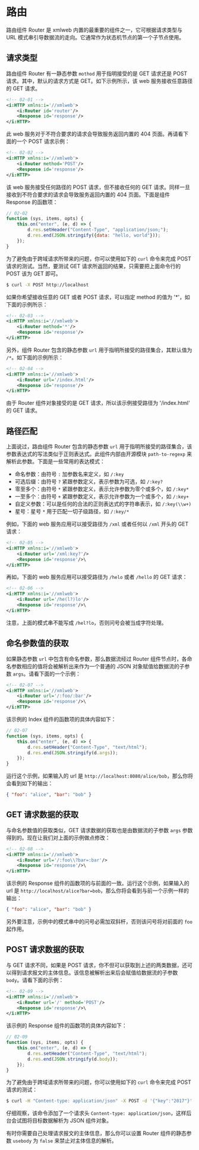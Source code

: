 # 路由

路由组件 Router 是 xmlweb 内置的最重要的组件之一，它可根据请求类型与 URL 模式串引导数据流的走向。它通常作为状态机节点的第一个子节点使用。

## 请求类型

路由组件 Router 有一静态参数 `mothod` 用于指明接受的是 GET 请求还是 POST 请求。其中，默认的请求方式是 GET。如下示例所示，该 web 服务接收任意路径的 GET 请求。

```xml
<!-- 02-01 -->
<i:HTTP xmlns:i='//xmlweb'>
    <i:Router id='router'/>
    <Response id='response'/>
</i:HTTP>
```

此 web 服务对于不符合要求的请求会导致服务返回内置的 404 页面。再请看下面的一个 POST 请求示例：

```xml
<!-- 02-02 -->
<i:HTTP xmlns:i='//xmlweb'>
    <i:Router method='POST'/>
    <Response id='response'/>
</i:HTTP>
```

该 web 服务接受任何路径的 POST 请求，但不接收任何的 GET 请求。同样一旦接收到不符合要求的请求会导致服务返回内置的 404 页面。下面是组件 Response 的函数项：

```js
// 02-02
function (sys, items, opts) {
    this.on("enter", (e, d) => {
        d.res.setHeader("Content-Type", "application/json;");
        d.res.end(JSON.stringify({data: "hello, world"}));
    });
}
```

为了避免由于跨域请求所带来的问题，你可以使用如下的 `curl` 命令来完成 POST 请求的测试。当然，要测试 GET 请求所返回的结果，只需要把上面命令行的 POST 该为 GET 即可。

```bash
$ curl -X POST http://localhost
```

如果你希望接收任意的 GET 或者 POST 请求，可以指定 method 的值为 '*'，如下面的示例所示：

```xml
<!-- 02-03 -->
<i:HTTP xmlns:i='//xmlweb'>
    <i:Router method='*'/>
    <Response id='response'/>
</i:HTTP>
```

另外，组件 Router 包含的静态参数 `url` 用于指明所接受的路径集合，其默认值为 `/*`。如下面的示例所示：

```xml
<!-- 02-04 -->
<i:HTTP xmlns:i='//xmlweb'>
    <i:Router url='/index.html'/>
    <Response id='response'/>
</i:HTTP>
```

由于 Router 组件对象接受的是 GET 请求，所以该示例接受路径为 '/index.html' 的 GET 请求。

## 路径匹配

上面说过，路由组件 Router 包含的静态参数 `url` 用于指明所接受的路径集合，该参数表达式的写法类似于正则表达式。此组件内部由开源模块 `path-to-regexp` 来解析此参数。下面是一些常用的表达模式：

- 命名参数：由符号 `:` 加参数名来定义，如 `/:key`
- 可选后缀：由符号 `?` 紧跟参数定义，表示参数为可选，如 `/:key?`
- 零至多个：由符号 `*` 紧跟参数定义，表示允许参数为零个或多个，如 `/:key*`
- 一至多个：由符号 `+` 紧跟参数定义，表示允许参数为一个或多个，如 `/:key+`
- 自定义参数：可以是任何的合法的正则表达式的字符串表示，如 `/:key(\\w+)`
- 星号：星号 `*` 用于匹配一切子级路径，如 `/:key/*`

例如，下面的 web 服务应用可以接受路径为 `/xml` 或者任何以 `/xml` 开头的 GET 请求：

```xml
<!-- 02-05 -->
<i:HTTP xmlns:i='//xmlweb'>
    <i:Router url='/xml:key?'/>
    <Response id='response'/>\
</i:HTTP>
```

再如，下面的 web 服务应用可以接受路径为 `/helo` 或者 `/hello` 的 GET 请求：

```xml
<!-- 02-06 -->
<i:HTTP xmlns:i='//xmlweb'>
    <i:Router url='/he(l?)lo'/>
    <Response id='response'/>\
</i:HTTP>
```

注意，上面的模式串不能写成 `/hel?lo`，否则问号会被当成字符处理。

## 命名参数值的获取

如果静态参数 `url` 中包含有命名参数，那么数据流经过 Router 组件节点时，各命名参数相应的值将会被解析出来作为一个普通的 JSON 对象赋值给数据流的子参数 `args`。请看下面的一个示例：

```xml
<!-- 02-07 -->
<i:HTTP xmlns:i='//xmlweb'>
    <i:Router url='/:foo/:bar'/>
    <Response id='response'/>\
</i:HTTP>
```

该示例的 Index 组件的函数项的具体内容如下：

```js
// 02-07
function (sys, items, opts) {
    this.on("enter", (e, d) => {
        d.res.setHeader("Content-Type", "text/html");
        d.res.end(JSON.stringify(d.args));
    });
}
```

运行这个示例，如果输入的 url 是 `http://localhost:8080/alice/bob`，那么你将会看到如下的输出：

```json
{ "foo": "alice", "bar": "bob" }
```

## GET 请求数据的获取

与命名参数值的获取类似，GET 请求数据的获取也是由数据流的子参数 `args` 参数得到的。现在让我们对上面的示例做点修改：

```xml
<!-- 02-08 -->
<i:HTTP xmlns:i='//xmlweb'>
    <i:Router url='/:foo\\?bar=:bar'/>
    <Response id='response'/>\
</i:HTTP>
```

该示例的 Response 组件的函数项的与前面的一致。运行这个示例，如果输入的 url 是 `http://localhost/alice?bar=bob`，那么你将会看到与前一个示例一样的输出：

```json
{ "foo": "alice", "bar": "bob" }
```

另外要注意，示例中的模式串中的问号必需加双斜杆，否则该问号将对前面的 `foo` 起作用。

## POST 请求数据的获取

与 GET 请求不同，如果是 POST 请求，你不但可以获取到上述的两类数据，还可以得到请求报文的主体信息。该信息被解析出来后会赋值给数据流的子参数 `body`。请看下面的示例：

```xml
<!-- 02-09 -->
<i:HTTP xmlns:i='//xmlweb'>
    <i:Router url='/' method='POST'/>
    <Response id='response'/>\
</i:HTTP>
```

该示例的 Response 组件的函数项的具体内容如下：

```js
// 02-09
function (sys, items, opts) {
    this.on("enter", (e, d) => {
        d.res.setHeader("Content-Type", "text/html");
        d.res.end(JSON.stringify(d.body));
    });
}
```

为了避免由于跨域请求所带来的问题，你可以使用如下的 `curl` 命令来完成 POST 请求的测试：

```bash
$ curl -H "Content-type: application/json" -X POST -d '{"key":"2017"}' http://localhost/
```

仔细观察，该命令添加了一个请求头 `Content-type: application/json`，这样后台会试图将目标数据解析为 JSON 组件对象。

有时你需要自己处理请求报文的主体信息，那么你可以设置 Router 组件的静态参数 `usebody` 为 `false` 来禁止对主体信息的解析。
